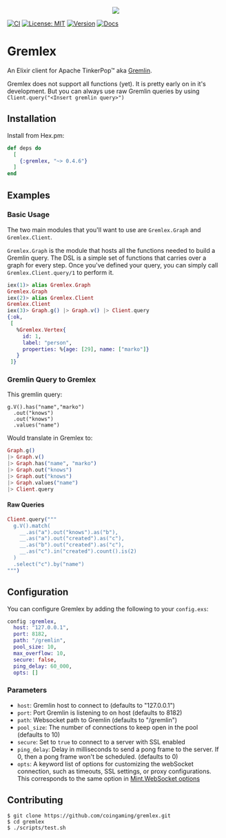 <p align="center"><img src="logo.png"></img></p>

[![CI](https://github.com/coingaming/gremlex/actions/workflows/ci.yaml/badge.svg)](https://github.com/coingaming/gremlex/actions/workflows/ci.yaml)
[![License: MIT](https://img.shields.io/badge/License-MIT-yellow.svg)](https://opensource.org/licenses/MIT)
[![Version](https://img.shields.io/hexpm/v/gremlex.svg)](https://hex.pm/packages/gremlex)
[![Docs](https://img.shields.io/badge/documentation-gray.svg)](https://hexdocs.pm/gremlex)

# Gremlex

An Elixir client for Apache TinkerPop™ aka [Gremlin](http://tinkerpop.apache.org/gremlin.html).

Gremlex does not support all functions (yet). It is pretty early on in it's development. But you can always use raw Gremlin queries by using `Client.query("<Insert gremlin query>")`

## Installation

Install from Hex.pm:

```elixir
def deps do
  [
    {:gremlex, "~> 0.4.6"}
  ]
end
```

## Examples

### Basic Usage
The two main modules that you'll want to use are `Gremlex.Graph` and `Gremlex.Client`.

`Gremlex.Graph` is the module that hosts all the functions needed to build a Gremlin query.
The DSL is a simple set of functions that carries over a graph for every step. Once you've
defined your query, you can simply call `Gremlex.Client.query/1` to perform it.

```elixir
iex(1)> alias Gremlex.Graph
Gremlex.Graph
iex(2)> alias Gremlex.Client
Gremlex.Client
iex(3)> Graph.g() |> Graph.v() |> Client.query
{:ok,
 [
   %Gremlex.Vertex{
     id: 1,
     label: "person",
     properties: %{age: [29], name: ["marko"]}
   }
 ]}
```

### Gremlin Query to Gremlex
This gremlin query:
```
g.V().has("name","marko")
  .out("knows")
  .out("knows")
  .values("name")
```
Would translate in Gremlex to:
```elixir
Graph.g()
|> Graph.v()
|> Graph.has("name", "marko")
|> Graph.out("knows")
|> Graph.out("knows")
|> Graph.values("name")
|> Client.query
```

#### Raw Queries
```elixir
Client.query("""
  g.V().match(
    __.as("a").out("knows").as("b"),
    __.as("a").out("created").as("c"),
    __.as("b").out("created").as("c"),
    __.as("c").in("created").count().is(2)
  )
  .select("c").by("name")
""")
```

## Configuration
You can configure Gremlex by adding the following to your `config.exs`:

```elixir
config :gremlex,
  host: "127.0.0.1",
  port: 8182,
  path: "/gremlin",
  pool_size: 10,
  max_overflow: 10,
  secure: false,
  ping_delay: 60_000,
  opts: []
```

### Parameters
* `host`: Gremlin host to connect to (defaults to "127.0.0.1")
* `port`: Port Gremlin is listening to on host (defaults to 8182)
* `path`: Websocket path to Gremlin (defaults to "/gremlin")
* `pool_size`: The number of connections to keep open in the pool (defaults to 10)
* `secure`: Set to `true` to connect to a server with SSL enabled
* `ping_delay`: Delay in milliseconds to send a pong frame to the server. If 0, then a pong frame won't be scheduled. (defaults to 0)
* `opts`: A keyword list of options for customizing the webSocket connection, such as timeouts, SSL settings, or proxy configurations. This corresponds to the same option in [Mint.WebSocket options](https://hexdocs.pm/mint_web_socket/Mint.WebSocket.html#new/5-options)

## Contributing

    $ git clone https://github.com/coingaming/gremlex.git
    $ cd gremlex
    $ ./scripts/test.sh
